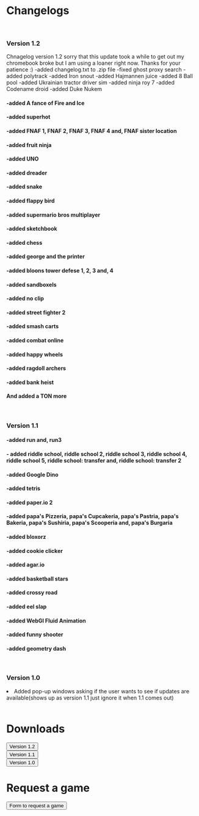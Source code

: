 <h1>Changelogs</h1>
<br>
<h3>Version 1.2</h3>
Chnagelog version 1.2
sorry that this update took a while to get out my chromebook broke but I am using a loaner right now. Thanks for your patience :)
-added changelog.txt to .zip file
-fixed ghost proxy search
-added polytrack
-added Iron snout
-added Hajmannen juice
-added 8 Ball pool
-added Ukrainian tractor driver sim
-added ninja roy 7
-added Codename droid
-added Duke Nukem
<h4>-added A fance of Fire and Ice
<h4>-added superhot
<h4>-added FNAF 1, FNAF 2, FNAF 3, FNAF 4 and, FNAF sister location
<h4>-added fruit ninja
<h4>-added UNO
<h4>-added dreader
<h4>-added snake
<h4>-added flappy bird
<h4>-added supermario bros multiplayer
<h4>-added sketchbook
<h4>-added chess
<h4>-added george and the printer
<h4>-added bloons tower defese 1, 2, 3 and, 4
<h4>-added sandboxels
<h4>-added no clip
<h4>-added street fighter 2
<h4>-added smash carts
<h4>-added combat online
<h4>-added happy wheels
<h4>-added ragdoll archers
<h4>-added bank heist
<h4>And added a TON more</h4>
  <br>
<h3>Version 1.1</h3>
<h4>-added run and, run3</h4>
<h4>- added riddle school, riddle school 2, riddle school 3, riddle school 4, riddle school 5, riddle school: transfer and, riddle school: transfer 2</h4>
<h4>-added Google Dino</h4>
<h4>-added tetris</h4>
<h4>-added paper.io 2</h4>
<h4>-added papa's Pizzeria, papa's Cupcakeria, papa's Pastria, papa's Bakeria, papa's Sushiria, papa's Scooperia and, papa's Burgaria</h4>
<h4>-added bloxorz</h4>
<h4>-added cookie clicker</h4>
<h4>-added agar.io</h4>
<h4>-added basketball stars</h4>
<h4>-added crossy road</h4>
<h4>-added eel slap</h4>
<h4>-added WebGI Fluid Animation</h4>
<h4>-added funny shooter</h4>
<h4>-added geometry dash</h4>
  <br>
<h3>Version 1.0</h3>
<li>Added pop-up windows asking if the user wants to see if updates are available(shows up as version 1.1 just ignore it when 1.1 comes out)</li>
  <br>
  <h1>Downloads</h1>
  <a href="https://github.com/itsboijack11/JacksGam3Site.github.io/blob/main/version%201.2.zip">
  <button>Version 1.2</button>
</a>
  <br>
  <a href="https://github.com/itsboijack11/JacksGam3Site.github.io/blob/main/version%201.1.zip">
    <button>Version 1.1</button>
  </a>
  <br>
<a href="https://github.com/itsboijack11/JacksGam3Site.github.io/blob/main/version%201.0.zip">
<button>Version 1.0</button>
</a>
<br>
<h1>Request a game</h1>
<a href="https://docs.google.com/forms/d/e/1FAIpQLSd_1w0KAcy8ElgZ_4BTxjUyR6Cnm2VT5cuZ0QJKOPROJCYmbg/viewform?usp=sharing">
<button>Form to request a game</button>
</a>
